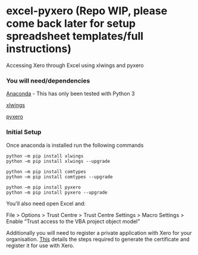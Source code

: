 # excel-pyxero (Repo WIP, please come back later for setup spreadsheet templates/full instructions)
Accessing Xero through Excel using xlwings and pyxero

### You will need/dependencies

[Anaconda](https://www.continuum.io/downloads) - This has only been tested with Python 3

[xlwings](https://github.com/ZoomerAnalytics/xlwings)

[pyxero](https://github.com/freakboy3742/pyxero)

### Initial Setup
Once anaconda is installed run the following commands 
```
python –m pip install xlwings
python –m pip install xlwings --upgrade

python –m pip install comtypes
python –m pip install comtypes --upgrade

python –m pip install pyxero
python –m pip install pyxero --upgrade
```

You'll also need open Excel and:

File > Options > Trust Centre > Trust Centre Settings > Macro Settings > Enable “Trust access to the VBA project object model”

Additionally you will need to register a private application with Xero for your organisation. [This](https://developer.xero.com/documentation/auth-and-limits/private-applications) details the steps required to generate the certificate and register it for use with Xero.
